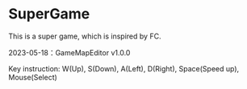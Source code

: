 # SuperGame

This is a super game, which is inspired by FC.


2023-05-18：GameMapEditor v1.0.0

Key instruction: W(Up), S(Down), A(Left), D(Right), Space(Speed up), Mouse(Select)






